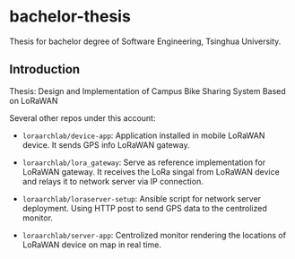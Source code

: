 # bachelor-thesis
Thesis for bachelor degree of Software Engineering, Tsinghua University.

## Introduction

Thesis: Design and Implementation of Campus Bike Sharing System Based on LoRaWAN

Several other repos under this account:

* `loraarchlab/device-app`: Application installed in mobile LoRaWAN device. It sends GPS info LoRaWAN gateway.

* `loraarchlab/lora_gateway`: Serve as reference implementation for LoRaWAN gateway. It receives the LoRa singal from LoRaWAN device and relays it to network server via IP connection.

* `loraarchlab/loraserver-setup`: Ansible script for network server deployment. Using HTTP post to send GPS data to the centrolized monitor.

* `loraarchlab/server-app`: Centrolized monitor rendering the locations of LoRaWAN device on map in real time. 
